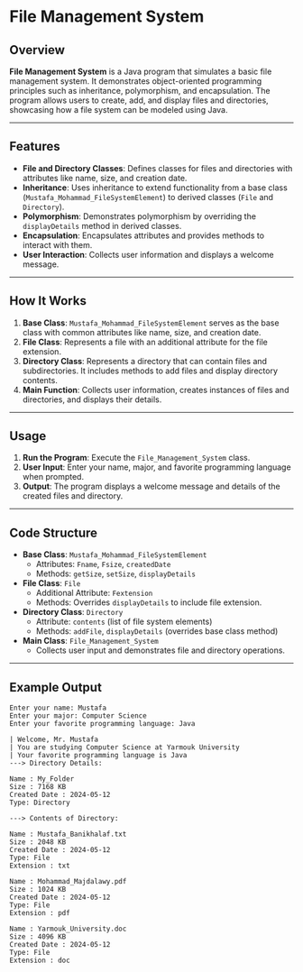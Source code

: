 # File Management System

## Overview
**File Management System** is a Java program that simulates a basic file management system. It demonstrates object-oriented programming principles such as inheritance, polymorphism, and encapsulation. The program allows users to create, add, and display files and directories, showcasing how a file system can be modeled using Java.

---

## Features
- **File and Directory Classes**: Defines classes for files and directories with attributes like name, size, and creation date.
- **Inheritance**: Uses inheritance to extend functionality from a base class (`Mustafa_Mohammad_FileSystemElement`) to derived classes (`File` and `Directory`).
- **Polymorphism**: Demonstrates polymorphism by overriding the `displayDetails` method in derived classes.
- **Encapsulation**: Encapsulates attributes and provides methods to interact with them.
- **User Interaction**: Collects user information and displays a welcome message.

---

## How It Works
1. **Base Class**: `Mustafa_Mohammad_FileSystemElement` serves as the base class with common attributes like name, size, and creation date.
2. **File Class**: Represents a file with an additional attribute for the file extension.
3. **Directory Class**: Represents a directory that can contain files and subdirectories. It includes methods to add files and display directory contents.
4. **Main Function**: Collects user information, creates instances of files and directories, and displays their details.

---

## Usage
1. **Run the Program**: Execute the `File_Management_System` class.
2. **User Input**: Enter your name, major, and favorite programming language when prompted.
3. **Output**: The program displays a welcome message and details of the created files and directory.

---

## Code Structure
- **Base Class**: `Mustafa_Mohammad_FileSystemElement`
  - Attributes: `Fname`, `Fsize`, `createdDate`
  - Methods: `getSize`, `setSize`, `displayDetails`
- **File Class**: `File`
  - Additional Attribute: `Fextension`
  - Methods: Overrides `displayDetails` to include file extension.
- **Directory Class**: `Directory`
  - Attribute: `contents` (list of file system elements)
  - Methods: `addFile`, `displayDetails` (overrides base class method)
- **Main Class**: `File_Management_System`
  - Collects user input and demonstrates file and directory operations.

---

## Example Output

```
Enter your name: Mustafa
Enter your major: Computer Science
Enter your favorite programming language: Java

| Welcome, Mr. Mustafa
| You are studying Computer Science at Yarmouk University
| Your favorite programming language is Java
---> Directory Details:

Name : My_Folder
Size : 7168 KB
Created Date : 2024-05-12
Type: Directory

---> Contents of Directory:

Name : Mustafa_Banikhalaf.txt
Size : 2048 KB
Created Date : 2024-05-12
Type: File
Extension : txt

Name : Mohammad_Majdalawy.pdf
Size : 1024 KB
Created Date : 2024-05-12
Type: File
Extension : pdf

Name : Yarmouk_University.doc
Size : 4096 KB
Created Date : 2024-05-12
Type: File
Extension : doc
```
